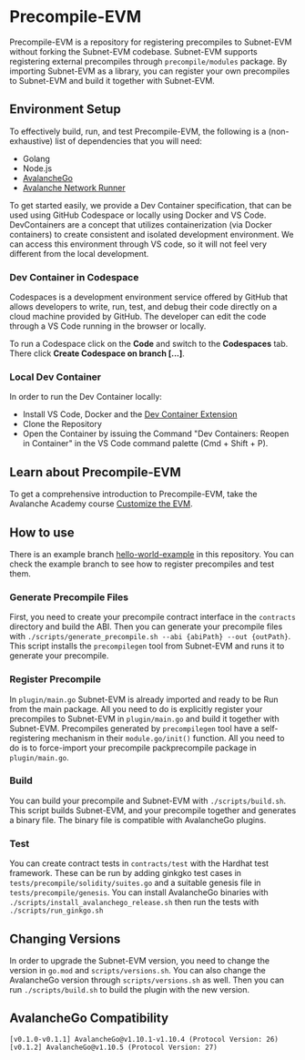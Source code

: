 # Precompile-EVM

Precompile-EVM is a repository for registering precompiles to Subnet-EVM without forking the Subnet-EVM codebase. Subnet-EVM supports registering external precompiles through `precompile/modules` package. By importing Subnet-EVM as a library, you can register your own precompiles to Subnet-EVM and build it together with Subnet-EVM.

## Environment Setup

To effectively build, run, and test Precompile-EVM, the following is a (non-exhaustive) list of dependencies that you will need:
- Golang
- Node.js
- [AvalancheGo](https://github.com/ava-labs/avalanchego)
- [Avalanche Network Runner](https://github.com/ava-labs/avalanche-network-runner)

To get started easily, we provide a Dev Container specification, that can be used using GitHub Codespace or locally using Docker and VS Code. DevContainers are a concept that utilizes containerization (via Docker containers) to create consistent and isolated development environment. We can access this environment through VS code, so it will not feel very different from the local development.

### Dev Container in Codespace

Codespaces is a development environment service offered by GitHub that allows developers to write, run, test, and debug their code directly on a cloud machine provided by GitHub. The developer can edit the code through a VS Code running in the browser or locally.

To run a Codespace click on the **Code** and switch to the **Codespaces** tab. There click **Create Codespace on branch [...]**. 

### Local Dev Container

In order to run the Dev Container locally:

- Install VS Code, Docker and the [Dev Container Extension](https://marketplace.visualstudio.com/items?itemName=ms-vscode-remote.remote-containers)
- Clone the Repository
- Open the Container by issuing the Command "Dev Containers: Reopen in Container" in the VS Code command palette (Cmd + Shift + P).

## Learn about Precompile-EVM

To get a comprehensive introduction to Precompile-EVM, take the Avalanche Academy course [Customize the EVM](https://academy.avax.com/course/customize-evm).

## How to use

There is an example branch [hello-world-example](https://github.com/ava-labs/precompile-evm/tree/hello-world-example) in this repository. You can check the example branch to see how to register precompiles and test them.

### Generate Precompile Files

First, you need to create your precompile contract interface in the `contracts` directory and build the ABI. Then you can generate your precompile files with `./scripts/generate_precompile.sh --abi {abiPath} --out {outPath}`. This script installs the `precompilegen` tool from Subnet-EVM and runs it to generate your precompile.

### Register Precompile

In `plugin/main.go` Subnet-EVM is already imported and ready to be Run from the main package. All you need to do is explicitly register your precompiles to Subnet-EVM in `plugin/main.go` and build it together with Subnet-EVM. Precompiles generated by `precompilegen` tool have a self-registering mechanism in their `module.go/init()` function. All you need to do is to force-import your precompile packprecompile package in `plugin/main.go`.

### Build

You can build your precompile and Subnet-EVM with `./scripts/build.sh`. This script builds Subnet-EVM, and your precompile together and generates a binary file. The binary file is compatible with AvalancheGo plugins.

### Test

You can create contract tests in `contracts/test` with the Hardhat test framework. These can be run by adding ginkgko test cases in `tests/precompile/solidity/suites.go` and a suitable genesis file in `tests/precompile/genesis`. You can install AvalancheGo binaries with `./scripts/install_avalanchego_release.sh` then run the tests with `./scripts/run_ginkgo.sh`

## Changing Versions

In order to upgrade the Subnet-EVM version, you need to change the version in `go.mod` and `scripts/versions.sh`. You can also change the AvalancheGo version through `scripts/versions.sh` as well. Then you can run `./scripts/build.sh` to build the plugin with the new version.

## AvalancheGo Compatibility

```text
[v0.1.0-v0.1.1] AvalancheGo@v1.10.1-v1.10.4 (Protocol Version: 26)
[v0.1.2] AvalancheGo@v1.10.5 (Protocol Version: 27)
```
